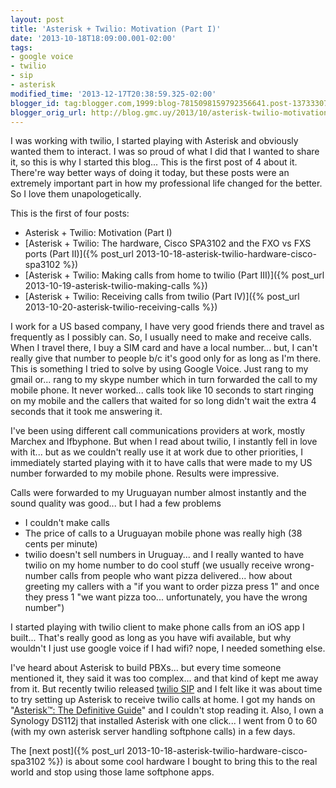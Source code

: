 ```yaml
---
layout: post
title: 'Asterisk + Twilio: Motivation (Part I)'
date: '2013-10-18T18:09:00.001-02:00'
tags:
- google voice
- twilio
- sip
- asterisk
modified_time: '2013-12-17T20:38:59.325-02:00'
blogger_id: tag:blogger.com,1999:blog-7815098159792356641.post-1373330712362697165
blogger_orig_url: http://blog.gmc.uy/2013/10/asterisk-twilio-motivation-part-i.html
---
```

I was working with twilio, I started playing with Asterisk and obviously wanted them to interact. I was so proud of what I did that I wanted to share it, so this is why I started this blog... This is the first post of 4 about it. There're way better ways of doing it today, but these posts were an extremely important part in how my professional life changed for the better. So I love them unapologetically.

<!--more-->

This is the first of four posts:
* Asterisk + Twilio: Motivation (Part I)
* [Asterisk + Twilio: The hardware, Cisco SPA3102 and the FXO vs FXS ports (Part II)]({% post_url 2013-10-18-asterisk-twilio-hardware-cisco-spa3102 %})
* [Asterisk + Twilio: Making calls from home to twilio (Part III)]({% post_url 2013-10-19-asterisk-twilio-making-calls %})
* [Asterisk + Twilio: Receiving calls from twilio (Part IV)]({% post_url 2013-10-20-asterisk-twilio-receiving-calls %})

I work for a US based company, I have very good friends there and travel as frequently as I possibly can. So, I usually need to make and receive calls. When I travel there, I buy a SIM card and have a local number... but, I can't really give that number to people b/c it's good only for as long as I'm there. This is something I tried to solve by using Google Voice. Just rang to my gmail or... rang to my skype number which in turn forwarded the call to my mobile phone. It never worked... calls took like 10 seconds to start ringing on my mobile and the callers that waited for so long didn't wait the extra 4 seconds that it took me answering it.

I've been using different call communications providers at  work,  mostly Marchex and Ifbyphone. But when I read about twilio, I instantly  fell in love with it... but as we couldn't really use it at work due to other priorities, I immediately started playing with it to have calls that were made to my US number forwarded to my mobile phone. Results were impressive.

Calls were forwarded to my Uruguayan number almost instantly and the sound quality was good... but I had a few problems
* I couldn't make calls
* The price of calls to a Uruguayan mobile phone was really high (38 cents per minute)
* twilio doesn't sell numbers in Uruguay... and I really wanted to have twilio on my home number to do cool stuff (we usually receive wrong-number calls from people who want pizza delivered... how about greeting my callers with a "if you want to order pizza press 1" and once they press 1 "we want pizza too... unfortunately, you have the wrong number")

I started playing with twilio client to make phone calls from an iOS app I built... That's really good as long as you have wifi available, but why wouldn't I just use google voice if I had wifi? nope, I needed something else.

I've heard about Asterisk to build PBXs... but every time someone mentioned it, they said it was too complex... and that kind of kept me away from it. But recently twilio released [twilio SIP](https://www.twilio.com/voice/sip-interface) and I felt like it was about time to try setting up Asterisk to receive twilio calls at home. I got my hands on "[Asterisk™: The Definitive Guide](https://www.oreilly.com/library/view/asterisk-the-definitive/9781449332433/)" and I couldn't stop reading it. Also, I own a Synology DS112j that installed Asterisk with one click... I went from 0 to 60 (with my own asterisk server handling softphone calls) in a few days.

The [next post]({% post_url 2013-10-18-asterisk-twilio-hardware-cisco-spa3102 %}) is about some cool hardware I bought to bring this to the real world and stop using those lame softphone apps.
